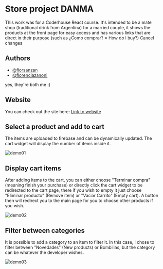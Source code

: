 # Store project DANMA

This work was for a Coderhouse React course. It's intended to be a mate shop (traditional drink from Argentina) for a married couple, it shows the products at the front page for easy access and has various links that are direct in their purpose (such as ¿Como comprar? = How do I buy?) Cancel changes

## Authors

- [@florsanzan](https://www.github.com/florsanzan)
- [@florenciazanoni](https://www.github.com/florenciazanoni)

yes, they're both me :)

## Website

You can check out the site here:
[Link to website](https://proyecto-tienda-sanchez-r1j1.vercel.app/)

## Select a product and add to cart 
The items are uploaded to firebase and can be dynamically updated. The cart widget will display the number of items inside it. 

![demo01](https://media.giphy.com/media/B1L6tGMaHwRV0hhjLv/giphy.gif)

## Display cart items
After adding items to the cart, you can either choose "Terminar compra" (meaning finish your purchase) or directly click the cart widget to be redirected to the cart page, there if you wish to empty it just choose "Eliminar producto" (Remove item) or "Vaciar Carrito" (Empty cart). A button then will redirect you to the main page for you to choose other products if you wish.

![demo02](https://media.giphy.com/media/7lvnqQfUdKvMQ5V43o/giphy.gif)

## Filter between categories
It is possible to add a category to an item to filter it. In this case, I chose to filter between "Novedades" (New products) or Bombillas, but the category can be whatever the developer wishes. 

![demo03](https://media.giphy.com/media/AAfK4ewnEkVb7lwxol/giphy.gif)
